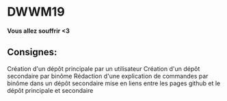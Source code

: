 # DWWM19

**Vous allez souffrir <3**

## Consignes: 

Création d'un dépôt principale par un utilisateur
Création d'un dépôt secondaire par binôme
Rédaction d'une explication de commandes par binôme dans un dépôt secondaire
mise en liens entre les pages github et le dépôt principale et secondaire
